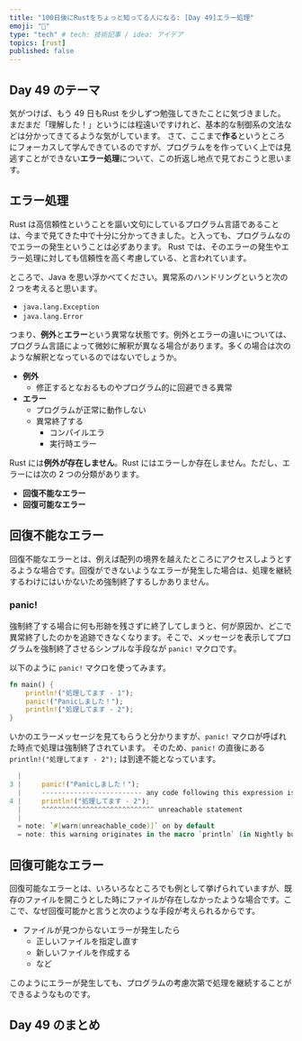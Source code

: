 ```yaml
---
title: "100日後にRustをちょっと知ってる人になる: [Day 49]エラー処理"
emoji: "🦀"
type: "tech" # tech: 技術記事 / idea: アイデア
topics: [rust]
published: false
---
```

## Day 49 のテーマ

気がつけば、もう 49 日もRust を少しずつ勉強してきたことに気づきました。まだまだ「理解した！」というには程遠いですけれど、基本的な制御系の文法などは分かってきてるような気がしています。
さて、ここまで**作る**というところにフォーカスして学んできているのですが、プログラムをを作っていく上では見逃すことができない**エラー処理**について、この折返し地点で見ておこうと思います。

## エラー処理

Rust は高信頼性ということを謳い文句にしているプログラム言語であることは、今まで見てきた中で十分に分かってきました。と入っても、プログラムなのでエラーの発生ということは必ずあります。
Rust では、そのエラーの発生やエラー処理に対しても信頼性を高く考慮している、と言われています。

ところで、Java を思い浮かべてください。異常系のハンドリングというと次の 2 つを考えると思います。

- `java.lang.Exception`
- `java.lang.Error`

つまり、**例外**と**エラー**という異常な状態です。例外とエラーの違いについては、プログラム言語によって微妙に解釈が異なる場合があります。多くの場合は次のような解釈となっているのではないでしょうか。

- **例外**
  - 修正するとなおるものやプログラム的に回避できる異常
- **エラー**
  - プログラムが正常に動作しない
  - 異常終了する
    - コンパイルエラ
    - 実行時エラー

Rust には**例外が存在しません**。Rust にはエラーしか存在しません。ただし、エラーには次の 2 つの分類があります。

- **回復不能なエラー**
- **回復可能なエラー**

## 回復不能なエラー

回復不能なエラーとは、例えば配列の境界を越えたところにアクセスしようとするような場合です。回復ができないようなエラーが発生した場合は、処理を継続するわけにはいかないため強制終了するしかありません。

### panic!

強制終了する場合に何も形跡を残さずに終了してしまうと、何が原因か、どこで異常終了したのかを追跡できなくなります。そこで、メッセージを表示してプログラムを強制終了させるシンプルな手段なが `panic!` マクロです。

以下のように `panic!` マクロを使ってみます。

```rust
fn main() {
    println!("処理してます - 1");
    panic!("Panicしました！");
    println!("処理してます - 2");
}
```

いかのエラーメッセージを見てもらうと分かりますが、`panic!` マクロが呼ばれた時点で処理は強制終了されています。
そのため、`panic!` の直後にある `println!("処理してます - 2");` は到達不能となっています。

```rust
  |
3 |     panic!("Panicしました！");
  |     ------------------------- any code following this expression is unreachable
4 |     println!("処理してます - 2");
  |     ^^^^^^^^^^^^^^^^^^^^^^^^^^^^ unreachable statement
  |
  = note: `#[warn(unreachable_code)]` on by default
  = note: this warning originates in the macro `println` (in Nightly builds, run with -Z macro-backtrace for more info)
```

## 回復可能なエラー

回復可能なエラーとは、いろいろなところでも例として挙げられていますが、既存のファイルを開こうとした時にファイルが存在しなかったような場合です。ここで、なぜ回復可能かと言うと次のような手段が考えられるからです。

- ファイルが見つからないエラーが発生したら
  - 正しいファイルを指定し直す
  - 新しいファイルを作成する
  - など

このようにエラーが発生しても、プログラムの考慮次第で処理を継続することができるようなものです。

## Day 49 のまとめ

